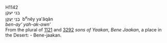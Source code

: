 <body>
  <p>H1142<br>  בּני יעקן  <br> בְּנֵי יַעֲקָן  ‎  b<sup>e</sup>nêy ya‛ăqân  <br><i>ben-ay‘</i> <i>yah-ak-awn‘ </i><br>From the plural of <a href="h1121.htm">1121</a> and <a href="h3292.htm">3292</a>  <i>sons</i> <i>of</i> <i>Yaakan</i>, <i>Bene</i> <i>Jaakan</i>, a place in the Desert: - Bene-jaakan.<br></p>
 </body>